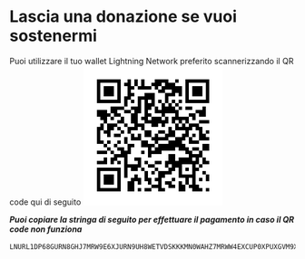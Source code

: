 # Lascia una donazione se vuoi sostenermi
Puoi utilizzare il tuo wallet Lightning Network preferito scannerizzando il QR code qui di seguito
![Codice QR per il pagamento Lightning](/assets/invoice/Invoice.png)


***Puoi copiare la stringa di seguito per effettuare il pagamento in caso il QR code non funziona***
```
LNURL1DP68GURN8GHJ7MRW9E6XJURN9UH8WETVDSKKKMN0WAHZ7MRWW4EXCUP0XPUXGVM9X4JX2VRZ8P3KVVMXXPSNW07RCK4
```
